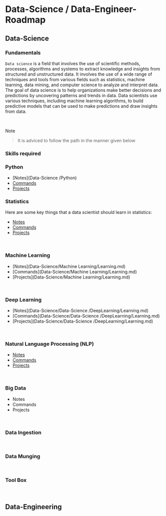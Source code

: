 # Data-Science / Data-Engineer-Roadmap

## Data-Science 

### Fundamentals

`Data science` is a field that involves the use of scientific methods, processes, algorithms and systems to extract knowledge and insights from structured and unstructured data. It involves the use of a wide range of techniques and tools from various fields such as statistics, machine learning, data mining, and computer science to analyze and interpret data. The goal of data science is to help organizations make better decisions and predictions by uncovering patterns and trends in data. Data scientists use various techniques, including machine learning algorithms, to build predictive models that can be used to make predictions and draw insights from data.

<br>

Note
> It is adviced to follow the path in the manner given below

### Skills required

### Python 

- [Notes](Data-Science /Python)
- [Commands](Data-Science/Python)
- [Projects](Data-Science/Python)


### Statistics

Here are some key things that a data scientist should learn in statistics:

<!-- 1. Probability: Probability is the study of random events, and is an essential part of statistics. A data scientist should understand basic concepts such as probability distributions, Bayes' theorem, and random variables. -->

- [Notes](Data-Science/Statistics/Learning.md)
- [Commands](Data-Science/Statistics/Learning.md)
- [Projects](Data-Science/Statistics/Learning.md)


<br>

### Machine Learning

- [Notes](Data-Science/Machine Learning/Learning.md)
- [Commands](Data-Science/Machine Learning/Learning.md)
- [Projects](Data-Science/Machine Learning/Learning.md)

<br>

### Deep Learning

- [Notes](Data-Science/Data-Science /DeepLearning/Learning.md)
- [Commands](Data-Science/Data-Science /DeepLearning/Learning.md)
- [Projects](Data-Science/Data-Science /DeepLearning/Learning.md)

<br>

### Natural Language Processing (NLP)  

- [Notes](Data-Science/NLP/Learning.md)
- [Commands](Data-Science/NLP/Learning.md)
- [Projects](Data-Science/NLP/Learning.md)

<br>

### Big Data

- Notes
- Commands
- Projects

<br>

### Data Ingestion
<br>

### Data Munging
<br>

### Tool Box

<br>

## Data-Engineering
